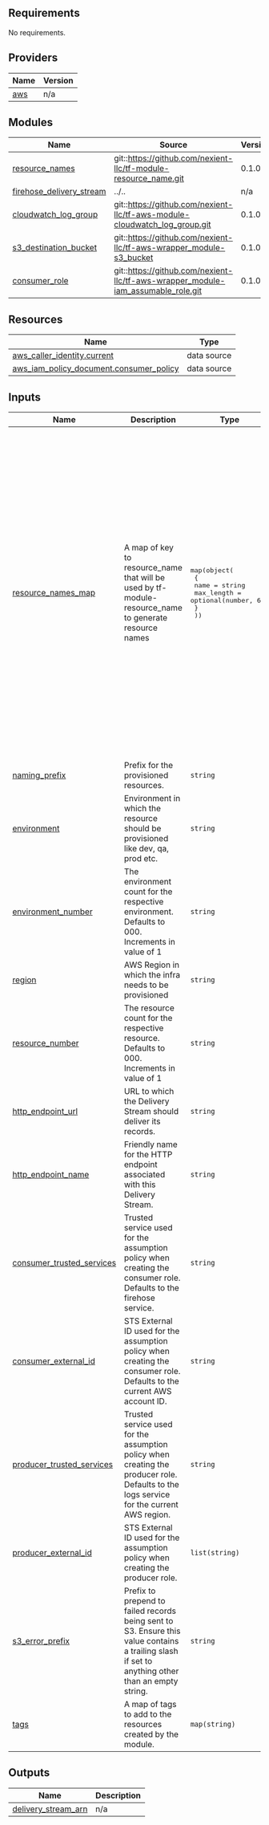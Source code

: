 <!-- BEGINNING OF PRE-COMMIT-TERRAFORM DOCS HOOK -->
## Requirements

No requirements.

## Providers

| Name | Version |
|------|---------|
| <a name="provider_aws"></a> [aws](#provider\_aws) | n/a |

## Modules

| Name | Source | Version |
|------|--------|---------|
| <a name="module_resource_names"></a> [resource\_names](#module\_resource\_names) | git::https://github.com/nexient-llc/tf-module-resource_name.git | 0.1.0 |
| <a name="module_firehose_delivery_stream"></a> [firehose\_delivery\_stream](#module\_firehose\_delivery\_stream) | ../.. | n/a |
| <a name="module_cloudwatch_log_group"></a> [cloudwatch\_log\_group](#module\_cloudwatch\_log\_group) | git::https://github.com/nexient-llc/tf-aws-module-cloudwatch_log_group.git | 0.1.0 |
| <a name="module_s3_destination_bucket"></a> [s3\_destination\_bucket](#module\_s3\_destination\_bucket) | git::https://github.com/nexient-llc/tf-aws-wrapper_module-s3_bucket | 0.1.0 |
| <a name="module_consumer_role"></a> [consumer\_role](#module\_consumer\_role) | git::https://github.com/nexient-llc/tf-aws-wrapper_module-iam_assumable_role.git | 0.1.0 |

## Resources

| Name | Type |
|------|------|
| [aws_caller_identity.current](https://registry.terraform.io/providers/hashicorp/aws/latest/docs/data-sources/caller_identity) | data source |
| [aws_iam_policy_document.consumer_policy](https://registry.terraform.io/providers/hashicorp/aws/latest/docs/data-sources/iam_policy_document) | data source |

## Inputs

| Name | Description | Type | Default | Required |
|------|-------------|------|---------|:--------:|
| <a name="input_resource_names_map"></a> [resource\_names\_map](#input\_resource\_names\_map) | A map of key to resource\_name that will be used by tf-module-resource\_name to generate resource names | <pre>map(object(<br>    {<br>      name       = string<br>      max_length = optional(number, 60)<br>    }<br>  ))</pre> | <pre>{<br>  "consumer_policy": {<br>    "max_length": 60,<br>    "name": "cnsmr-plcy"<br>  },<br>  "consumer_role": {<br>    "max_length": 60,<br>    "name": "cnsmr-role"<br>  },<br>  "delivery_stream": {<br>    "max_length": 60,<br>    "name": "ds"<br>  },<br>  "log_group": {<br>    "max_length": 60,<br>    "name": "lg"<br>  },<br>  "producer_policy": {<br>    "max_length": 60,<br>    "name": "prdcr-plcy"<br>  },<br>  "producer_role": {<br>    "max_length": 60,<br>    "name": "prdcr-role"<br>  },<br>  "s3": {<br>    "max_length": 63,<br>    "name": "s3"<br>  },<br>  "subscription_filter": {<br>    "max_length": 60,<br>    "name": "sub-fltr"<br>  }<br>}</pre> | no |
| <a name="input_naming_prefix"></a> [naming\_prefix](#input\_naming\_prefix) | Prefix for the provisioned resources. | `string` | `"platform"` | no |
| <a name="input_environment"></a> [environment](#input\_environment) | Environment in which the resource should be provisioned like dev, qa, prod etc. | `string` | `"dev"` | no |
| <a name="input_environment_number"></a> [environment\_number](#input\_environment\_number) | The environment count for the respective environment. Defaults to 000. Increments in value of 1 | `string` | `"000"` | no |
| <a name="input_region"></a> [region](#input\_region) | AWS Region in which the infra needs to be provisioned | `string` | `"us-east-2"` | no |
| <a name="input_resource_number"></a> [resource\_number](#input\_resource\_number) | The resource count for the respective resource. Defaults to 000. Increments in value of 1 | `string` | `"000"` | no |
| <a name="input_http_endpoint_url"></a> [http\_endpoint\_url](#input\_http\_endpoint\_url) | URL to which the Delivery Stream should deliver its records. | `string` | n/a | yes |
| <a name="input_http_endpoint_name"></a> [http\_endpoint\_name](#input\_http\_endpoint\_name) | Friendly name for the HTTP endpoint associated with this Delivery Stream. | `string` | n/a | yes |
| <a name="input_consumer_trusted_services"></a> [consumer\_trusted\_services](#input\_consumer\_trusted\_services) | Trusted service used for the assumption policy when creating the consumer role. Defaults to the firehose service. | `string` | `null` | no |
| <a name="input_consumer_external_id"></a> [consumer\_external\_id](#input\_consumer\_external\_id) | STS External ID used for the assumption policy when creating the consumer role. Defaults to the current AWS account ID. | `string` | `null` | no |
| <a name="input_producer_trusted_services"></a> [producer\_trusted\_services](#input\_producer\_trusted\_services) | Trusted service used for the assumption policy when creating the producer role. Defaults to the logs service for the current AWS region. | `string` | `null` | no |
| <a name="input_producer_external_id"></a> [producer\_external\_id](#input\_producer\_external\_id) | STS External ID used for the assumption policy when creating the producer role. | `list(string)` | `null` | no |
| <a name="input_s3_error_prefix"></a> [s3\_error\_prefix](#input\_s3\_error\_prefix) | Prefix to prepend to failed records being sent to S3. Ensure this value contains a trailing slash if set to anything other than an empty string. | `string` | `""` | no |
| <a name="input_tags"></a> [tags](#input\_tags) | A map of tags to add to the resources created by the module. | `map(string)` | `{}` | no |

## Outputs

| Name | Description |
|------|-------------|
| <a name="output_delivery_stream_arn"></a> [delivery\_stream\_arn](#output\_delivery\_stream\_arn) | n/a |
<!-- END OF PRE-COMMIT-TERRAFORM DOCS HOOK -->
